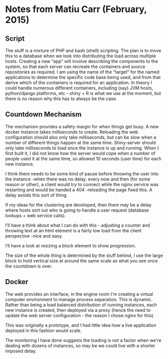 Notes from Matiu Carr (February, 2015)
=======================================

Script
------
The stuff is a mixture of PHP and bash (shell) scripting. The plan is to move this to a database when we look into distributing the load across multiple hosts. Creating a new “app” will involve describing the components to the system, so that each server can recreate the containers and source repositories as required. I am using the name of the “target” for the named applications to determine the specific code base being used, and from that derive which of the containers is required for an application. In theory I could handle numerous different containers, including (say) JVM hosts, python/django platforms, etc - shiny + R is what we use at the moment, but there is no reason why this has to always be the case.

Countdown Mechanism
-------------------
The mechanism provides a safety margin for when things get busy. A new docker instance takes milliseconds to create. Reloading the web configuration should also only take milliseconds, but can be slow when a number of different things happen at the same time. Shiny-server should only take milliseconds to load once the instance is up and running.
When I first built it, I did not know how the server would cope when a number of people used it at the same time, so allowed 10 seconds (user time) for each new instance.

I think there needs to be some kind of pause before throwing the user into the instance -when there was no delay, every now and then (for some reason or other), a client would try to connect while the nginx service was restarting and would be handed a 404 -reloading the page fixed this. A delay avoids this sort of thing.

If my ideas for the clustering are developed, then there may be a delay where hosts sort out who is going to handle a user request (database lookups + web service calls).

I’ll have a think about what I can do with this - adjusting a counter and throwing text at an html element is a fairly low load from the client perspective -nice and easy.

I’ll have a look at resizing a block element to show progression.

The size of the whole thing is determined by the stuff behind, I use the large block to hold vertical size at around the same scale as what you see once the countdown is over.

Docker
------
The web provides an interface, in the engine room I'm creating a virtual computer environment to manage process separation. This is dynamic. Rather than being a load balanced distribution of running instances, each new instance is created, then deployed via a proxy (hence the need to update the web server configuration - the reason I chose nginx for this).

This was originally a prototype, and I had little idea how a live application deployed in this fashion would scale.

The monitoring I have done suggests the loading is not a factor when we're dealing with dozens of instances, so may be we could live with a shorter imposed delay.
